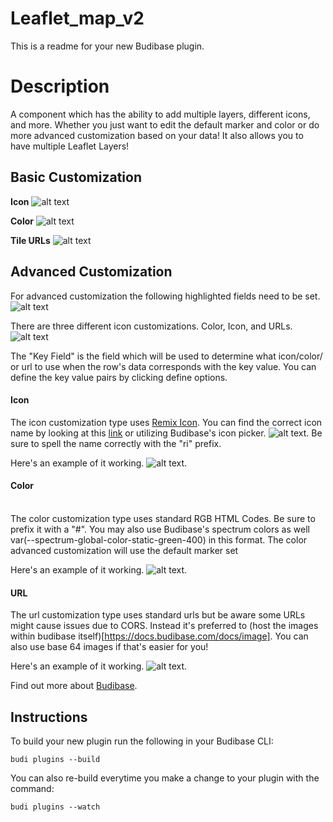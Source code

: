 # Leaflet_map_v2
This is a readme for your new Budibase plugin.

# Description
A component which has the ability to add multiple layers, different icons, and more. Whether you just want to edit the default marker and color or do more advanced customization based on your data! It also allows you to have multiple Leaflet Layers!

## Basic Customization

**Icon**
![alt text](https://github.com/JayP718/Customizable_Leaflet_Map/blob/main/assets/default_icon.png)

**Color**
![alt text](https://github.com/JayP718/Customizable_Leaflet_Map/blob/main/assets/default_marker_color.png)

**Tile URLs**
![alt text](https://github.com/JayP718/Customizable_Leaflet_Map/blob/main/assets/layer_url.png)

## Advanced Customization

For advanced customization the following highlighted fields need to be set.
![alt text](https://github.com/JayP718/Customizable_Leaflet_Map/blob/main/assets/advanced_customization.png)

There are three different icon customizations. Color, Icon, and URLs.
![alt text](https://github.com/JayP718/Customizable_Leaflet_Map/blob/main/assets/marker_icon_type.png)

The "Key Field" is the field which will be used to determine what icon/color/ or url to use when the row's data corresponds with the key value. You can define the key value pairs by clicking define options.

#### Icon
The icon customization type uses [Remix Icon](https://remixicon.com). You can find the correct icon name by looking at this [link](https://remixicon.com) or utilizing Budibase's icon picker.
![alt text](https://github.com/JayP718/Customizable_Leaflet_Map/blob/main/assets/default_icon.png).
Be sure to spell the name correctly with the "ri" prefix.

Here's an example of it working.
![alt text](https://github.com/JayP718/Customizable_Leaflet_Map/blob/main/assets/marker_icon_edit_type.png).

#### Color
<br/>
The color customization type uses standard RGB HTML Codes. Be sure to prefix it with a "#". You may also use Budibase's spectrum colors as well var(--spectrum-global-color-static-green-400) in this format. The color advanced customization will use the default marker set 

Here's an example of it working.
![alt text](https://github.com/JayP718/Customizable_Leaflet_Map/blob/main/assets/marker_icon_color_edit.png).

#### URL
The url customization type uses standard urls but be aware some URLs might cause issues due to CORS. Instead it's preferred to (host the images within budibase itself)[https://docs.budibase.com/docs/image]. You can also use base 64 images if that's easier for you!

Here's an example of it working.
![alt text](https://github.com/JayP718/Customizable_Leaflet_Map/blob/main/assets/marker_url_icon_edit.png).










Find out more about [Budibase](https://github.com/Budibase/budibase).



## Instructions

To build your new  plugin run the following in your Budibase CLI:
```
budi plugins --build
```

You can also re-build everytime you make a change to your plugin with the command:
```
budi plugins --watch
```

